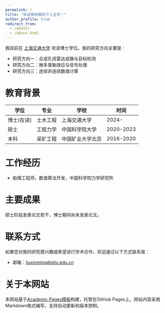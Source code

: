 ```yaml
---
permalink: /
title: "欢迎来到我的个人主页！"
author_profile: true
redirect_from: 
  - /about/
  - /about.html
---
```


我目前在 [上海交通大学](https://www.sjtu.edu.cn/) 攻读博士学位。我的研究方向主要是：

* 研究方向一：合成孔径雷达成像与目标检测
* 研究方向二：微多普勒效应与信号处理
* 研究方向三：连续非连续数值计算

教育背景
======
| 学位 | 专业 | 学校 | 时间 |
|------|------|------|------|
| 博士(在读) | 土木工程 | 上海交通大学 | 2024- |
| 硕士 | 工程力学 | 中国科学院大学 | 2020-2023 |
| 本科 | 采矿工程 | 中国矿业大学北京 | 2016-2020 |

工作经历
======
* 助理工程师，数值算法开发，中国科学院力学研究所

主要成果
======
硕士阶段发表论文若干，博士期间尚未发表论文。

联系方式
======
如果您对我的研究感兴趣或希望进行学术合作，欢迎通过以下方式联系我：

* 邮箱：liuxinming@sjtu.edu.cn

关于本网站
======
本网站基于[Academic Pages模板](https://github.com/academicpages/academicpages.github.io)构建，托管在GitHub Pages上。网站内容采用Markdown格式编写，支持自动更新和版本控制。
